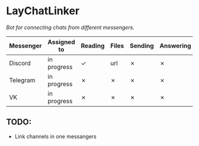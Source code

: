 # LayChatLinker

*Bot for connecting chats from different messengers.*

| Messenger | Assigned to | Reading     | Files   | Sending | Answering | Forwarding | 
|-----------|-------------|-------------|---------|---------|-----------|------------|
| Discord   | in progress | &checkmark; | url     | &cross; | &cross;   | &cross;    |
| Telegram  | in progress | &cross;     | &cross; | &cross; | &cross;   | &cross;    |
| VK        | in progress | &cross;     | &cross; | &cross; | &cross;   | &cross;    |


## TODO:
- Link channels in one messangers

